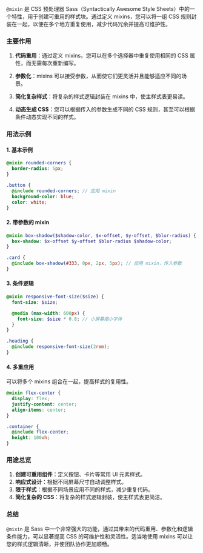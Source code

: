 `@mixin` 是 CSS 预处理器 Sass（Syntactically Awesome Style Sheets）中的一个特性，用于创建可重用的样式块。通过定义 mixins，您可以将一组 CSS 规则封装在一起，以便在多个地方重复使用，减少代码冗余并提高可维护性。

### 主要作用

1. **代码重用**：通过定义 mixins，您可以在多个选择器中重复使用相同的 CSS 属性，而无需每次重新编写。

2. **参数化**：mixins 可以接受参数，从而使它们更灵活并且能够适应不同的场景。

3. **简化复杂样式**：将复杂的样式逻辑封装在 mixins 中，使主样式表更易读。

4. **动态生成 CSS**：您可以根据传入的参数生成不同的 CSS 规则，甚至可以根据条件动态实现不同的样式。

### 用法示例

#### 1. **基本示例**

```scss
@mixin rounded-corners {
  border-radius: 5px;
}

.button {
  @include rounded-corners; // 应用 mixin
  background-color: blue;
  color: white;
}
```

#### 2. **带参数的 mixin**

```scss
@mixin box-shadow($shadow-color, $x-offset, $y-offset, $blur-radius) {
  box-shadow: $x-offset $y-offset $blur-radius $shadow-color;
}

.card {
  @include box-shadow(#333, 0px, 2px, 5px); // 应用 mixin，传入参数
}
```

#### 3. **条件逻辑**

```scss
@mixin responsive-font-size($size) {
  font-size: $size;

  @media (max-width: 600px) {
    font-size: $size * 0.8; // 小屏幕缩小字体
  }
}

.heading {
  @include responsive-font-size(2rem);
}
```

#### 4. **多重应用**

可以将多个 mixins 组合在一起，提高样式的复用性。

```scss
@mixin flex-center {
  display: flex;
  justify-content: center;
  align-items: center;
}

.container {
  @include flex-center;
  height: 100vh;
}
```

### 用途总览

1. **创建可重用组件**：定义按钮、卡片等常用 UI 元素样式。
2. **响应式设计**：根据不同屏幕尺寸自动调整样式。
3. **限于样式**：根据不同场景应用不同的样式，减少重复代码。
4. **简化复杂的 CSS**：将复杂的样式逻辑封装，使主样式表更简洁。

### 总结

`@mixin` 是 Sass 中一个非常强大的功能，通过其带来的代码重用、参数化和逻辑条件能力，可以显著提高 CSS 的可维护性和灵活性。适当地使用 mixins 可以让您的样式逻辑清晰，并使团队协作更加顺畅。